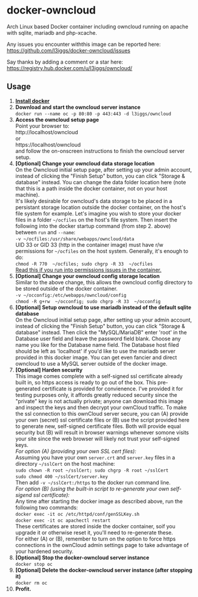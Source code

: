 docker-owncloud
===============

Arch Linux based Docker container including owncloud running on apache with sqlite, mariadb and php-xcache.

Any issues you encounter withthis image can be reported here:  
https://github.com/l3iggs/docker-owncloud/issues

Say thanks by adding a comment or a star here:  
https://registry.hub.docker.com/u/l3iggs/owncloud/

## Usage

1. [**Install docker**](https://docs.docker.com/installation/)
1. **Download and start the owncloud server instance**  
`docker run --name oc -p 80:80 -p 443:443 -d l3iggs/owncloud`
1. **Access the owncloud setup page**  
Point your browser to:  
http://localhost/owncloud  
or  
https://localhost/owncloud  
and follow the on-onscreen instructions to finish the owncloud server setup.
1. **[Optional] Change your owncloud data storage location**  
On the Owncloud initial setup page, after setting up your admin account, instead of clicking the "Finish Setup" button, you can click "Storage & database" instead. You can change the data folder location here (note that this is a path inside the docker container, not on your host machine).  
It's likely desirable for owncloud's data storage to be placed in a persistant storage location outside the docker container, on the host's file system for example. Let's imagine you wish to store your docker files in a folder `~/ocfiles` on the host's file system. Then insert the following into the docker startup command (from step 2. above) between `run` and `--name`:  
`-v ~/ocfiles:/usr/share/webapps/owncloud/data`  
UID 33 or GID 33 (http in the container image) must have r/w permissions for `~/ocfiles` on the host system. Generally, it's enough to do:  
`chmod -R 770  ~/ocfiles; sudo chgrp -R 33  ~/ocfiles`  
[Read this if you run into permissions issues in the container.](http://stackoverflow.com/questions/24288616/permission-denied-on-accessing-host-directory-in-docker)
1. **[Optional] Change your owncloud config storage location**  
Similar to the above change, this allows the owncloud config directory to be stored outside of the docker container.  
`-v ~/occonfig:/etc/webapps/owncloud/config`  
`chmod -R g+rw  ~/occonfig; sudo chgrp -R 33  ~/occonfig`
1. **[Optional] Setup owncloud to use mariadb instead of the default sqlite database**  
On the Owncloud initial setup page, after setting up your admin account, instead of clicking the "Finish Setup" button, you can click "Storage & database" instead. Then click the "MySQL/MariaDB" enter 'root' in the Database user field and leave the password field blank. Choose any name you like for the Database name field. The Database host filed should be left as 'localhost' if you'd like to use the mariadb server provided in this docker image. You can get even fancier and direct owncloud to use a MySQL server outside of the docker image.
1. **[Optional] Harden security**  
This image comes complete with a self-signed ssl certificate already built in, so https access is ready to go out of the box. This pre-generated certificate is provided for convienence. I've provided it for testing purposes only, it affords greatly reduced security since the "private" key is not actually private; anyone can download this image and inspect the keys and then decrypt your ownCloud traffic. To make the ssl connection to this ownCloud server secure, you can (A) provide your own (secret) ssl certificate files or (B) use the script provided here to generate new, self-signed certificate files. Both will provide equal security but (B) will result in browser warnings whenever somone visits your site since the web browser will likely not trust your self-signed keys.  
_For option (A) (providing your own SSL cert files):_  
Assuming you have your own `server.crt` and `server.key` files in a directory `~/sslCert` on the host machine:   
`sudo chown -R root ~/sslCert; sudo chgrp -R root ~/sslCert`  
`sudo chmod 400 ~/sslCert/server.key`   
Then add `-v ~/sslCert:/https` to the docker run command line.  
_For option (B) (using the built-in script to re-generate your own self-sigend ssl certificate):_  
Any time after starting the docker image as described above, run the following two commands:  
`docker exec -it oc /etc/httpd/conf/genSSLKey.sh`  
`docker exec -it oc apachectl restart`  
These certificates are stored inside the docker container, soif you upgrade it or otherwise reset it, you'll need to re-generate these.  
For either (A) or (B), remember to turn on the option to force https connections in the ownCloud admin settings page to take advantage of your hardened security.
1. **[Optional] Stop the docker-owncloud server instance**  
`docker stop oc`
1. **[Optional] Delete the docker-owncloud server instance (after stopping it)**  
`docker rm oc`
1. **Profit.**
